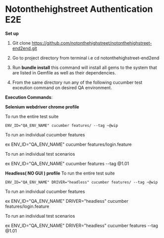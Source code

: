 # Notonthehighstreet Authentication E2E

**Set up**

1. Git clone https://github.com/notonthehighstreet/notonthehighstreet-end2end.git

2. Go to project directory from terminal i.e cd notonthehighstreet-end2end

3. Run **bundle install** this command will install all gems to the system that are listed in Gemfile as well as their dependencies.

4. From the same directory run any of the following cucumber test exceution command on desired QA environment.


**Execution Commands**: 

**Selenium  webdriver chrome profile**

To run the entire test suite

    ENV_ID="QA_ENV_NAME" cucumber features/ --tag ~@wip
            
To run an individual cucumber features   
 
   ex  ENV_ID="QA_ENV_NAME" cucumber features/login.feature
   
To run an individual test scenarios

   ex ENV_ID="QA_ENV_NAME" cucumber features --tag @1.01
   
   

**Headless( NO GUI ) profile**
To run the entire test suite

    ENV_ID="QA_ENV_NAME" DRIVER="headless" cucumber features/ --tag ~@wip
            
To run an individual cucumber features   
 
   ex  ENV_ID="QA_ENV_NAME" DRIVER="headless" cucumber features/login.feature
   
To run an individual test scenarios

   ex ENV_ID="QA_ENV_NAME" DRIVER="headless" cucumber features --tag @1.01